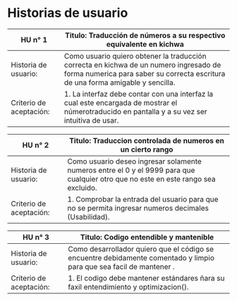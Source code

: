 # Historias de usuario

|  HU n° 1 | Titulo: Traducción de números a su respectivo equivalente en kichwa |
|-----------|-----------|
| Historia de usuario:   | Como usuario quiero obtener la traducción correcta en kichwa de un numero ingresado de forma numerica para saber su correcta escritura de una forma amigable y sencilla. |
| Criterio de aceptación:   | 1. La interfaz debe contar con una interfaz la cual este encargada de mostrar el númerotraducido en pantalla y a su vez ser intuitiva de usar.	|||| 2. La interfaz debe ser accesible desde cualquier navegador sin importar su tamaño, ya sea uno de Ordenador o uno mobile (Portabilidad) |

|  HU n° 2 | Titulo: Traduccion controlada de numeros en un cierto rango |
|-----------|-----------|
| Historia de usuario:   | Como usuario deseo ingresar solamente numeros entre el 0 y el 9999 para que cualquier otro que no este en este rango sea excluido. |
| Criterio de aceptación:   | 1. Comprobar la entrada del usuario para que no se permita ingresar numeros decimales (Usabilidad).|||| 2. Asegurar que no se ingresen numeros que se encuentre por debajo o por encima de el rango específico (usabilidad) |||| 3. Siempre debe validarse la entrada para evitar que se no se generes problemas inesperados por el ingreso inadecuado (Fiabilidad)|

|  HU n° 3 | Titulo: Codigo entendible y mantenible|
|-----------|-----------|
| Historia de usuario:   | Como desarrollador quiero que el código se encuentre debidamente comentado y limpio para que sea facil de mantener . |
| Criterio de aceptación:   | 1. El codigo debe mantener estándares ñara su faxil entendimiento y optimizacion().|||| 2. Bajo acoplamiento entre los componentes para su adecuado mantenimiento y evitar futuros errores (Modularidad) |



